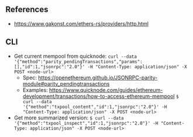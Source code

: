 ## References
- https://www.gakonst.com/ethers-rs/providers/http.html

## CLI
- Get current mempool from quicknode:
    ```curl --data '{"method":"parity_pendingTransactions","params":[],"id":1,"jsonrpc":"2.0"}' -H "Content-Type: application/json" -X POST <node-url>```
    - Spec: https://openethereum.github.io/JSONRPC-parity-module#parity_pendingtransactions
    - Examples: https://www.quicknode.com/guides/ethereum-development/transactions/how-to-access-ethereum-mempool
    ```$ curl --data '{"method":"txpool_content","id":1,"jsonrpc":"2.0"}' -H "Content-Type: application/json" -X POST <node-url>```
- Get more summarized version:
    ```$ curl --data '{"method":"txpool_inspect","id":1,"jsonrpc":"2.0"}' -H "Content-Type: application/json" -X POST <node-url>```
